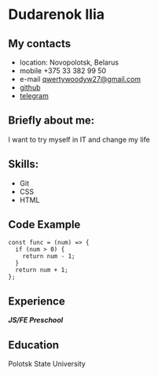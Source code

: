 # Dudarenok Ilia
## My contacts
* location: Novopolotsk, Belarus
* mobile +375 33 382 99 50
* e-mail qwertywoodyw27@gmail.com
* [github](https://github.com/qwertywoody)
* [telegram](https://t.me/qwertywoody)
## Briefly about me:
I want to try myself in IT and change my life
## Skills:
* Git
* CSS
* HTML
## Code Example
```
const func = (num) => {
  if (num > 0) {
    return num - 1;
  }
  return num + 1;
};
```
## Experience
__*JS/FE Preschool*__
## Education
Polotsk State University